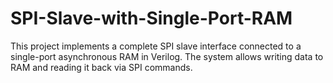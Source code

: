 # SPI-Slave-with-Single-Port-RAM
This project implements a complete SPI slave interface connected to a single-port asynchronous RAM in Verilog. The system allows writing data to RAM and reading it back via SPI commands.
